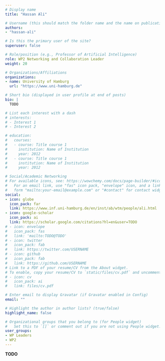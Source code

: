 ```yaml
---
# Display name
title: "Hassan Ali"

# Username (this should match the folder name and the name on publications)
authors:
- "hassan-ali"

# Is this the primary user of the site?
superuser: false

# Role/position (e.g., Professor of Artificial Intelligence)
role: WP2 Networking and Collaboration Leader
weight: 20

# Organizations/Affiliations
organizations:
- name: University of Hamburg
  url: "https://www.uni-hamburg.de"

# Short bio (displayed in user profile at end of posts)
bio: |
  TODO

# List each interest with a dash
# interests:
# - Interest 1
# - Interest 2

# education:
#   courses:
#   - course: Title course 1
#     institution: Name of Institution
#     year: 2012
#   - course: Title course 1
#     institution: Name of Institution
#     year: 2012

# Social/Academic Networking
# For available icons, see: https://wowchemy.com/docs/page-builder/#icons
#   For an email link, use "fas" icon pack, "envelope" icon, and a link in the
#   form "mailto:your-email@example.com" or "#contact" for contact widget.
social:
- icon: globe
  icon_pack: far
  link: https://www.inf.uni-hamburg.de/en/inst/ab/wtm/people/ali.html
- icon: google-scholar
  icon_pack: ai
  link: https://scholar.google.com/citations?hl=en&user=TODO
# - icon: envelope
#   icon_pack: fas
#   link: 'mailto:TODO@TODO'
# - icon: twitter
#   icon_pack: fab
#   link: https://twitter.com/USERNAME
# - icon: github
#   icon_pack: fab
#   link: https://github.com/USERNAME
# Link to a PDF of your resume/CV from the About widget.
# To enable, copy your resume/CV to `static/files/cv.pdf` and uncomment the lines below.
# - icon: cv
#   icon_pack: ai
#   link: files/cv.pdf

# Enter email to display Gravatar (if Gravatar enabled in Config)
email: ""

# Highlight the author in author lists? (true/false)
highlight_name: false

# Organizational groups that you belong to (for People widget)
#   Set this to `[]` or comment out if you are not using People widget.
user_groups:
- WP Leaders
- WP2
---
```

**TODO**
